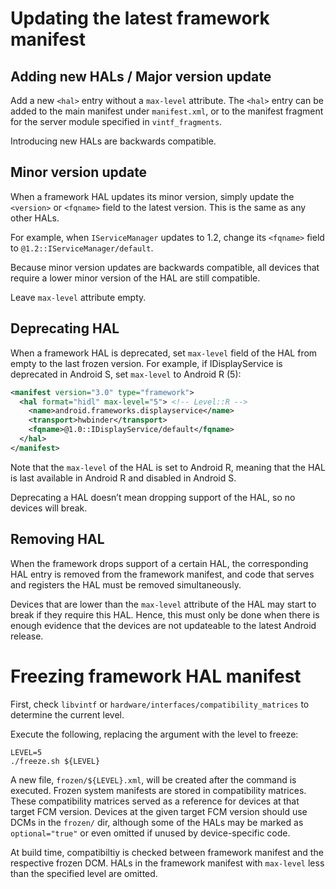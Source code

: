 # Updating the latest framework manifest

## Adding new HALs / Major version update

Add a new `<hal>` entry without a `max-level` attribute. The `<hal>` entry can
be added to the main manifest under `manifest.xml`, or to the manifest
fragment for the server module specified in `vintf_fragments`.

Introducing new HALs are backwards compatible.

## Minor version update

When a framework HAL updates its minor version, simply update the `<version>` or
`<fqname>` field to the latest version. This is the same as any other HALs.

For example, when `IServiceManager` updates to 1.2, change its `<fqname>` field
to `@1.2::IServiceManager/default`.

Because minor version updates are backwards compatible, all devices that require
a lower minor version of the HAL are still compatible.

Leave `max-level` attribute empty.

## Deprecating HAL

When a framework HAL is deprecated, set `max-level` field of the HAL from empty
to the last frozen version.
For example, if IDisplayService is deprecated in Android S, set `max-level` to
Android R (5):

```xml
<manifest version="3.0" type="framework">
  <hal format="hidl" max-level="5"> <!-- Level::R -->
    <name>android.frameworks.displayservice</name>
    <transport>hwbinder</transport>
    <fqname>@1.0::IDisplayService/default</fqname>
  </hal>
</manifest>
```

Note that the `max-level` of the HAL is set to Android R, meaning that the HAL
is last available in Android R and disabled in Android S.

Deprecating a HAL doesn’t mean dropping support of the HAL, so no devices will
break.

## Removing HAL

When the framework drops support of a certain HAL, the corresponding HAL entry
is removed from the framework manifest, and code that serves and registers the
HAL must be removed simultaneously.

Devices that are lower than the `max-level` attribute of the HAL may start to
break if they require this HAL. Hence, this must only be done when there is
enough evidence that the devices are not updateable to the latest Android
release.

# Freezing framework HAL manifest

First, check `libvintf` or `hardware/interfaces/compatibility_matrices` to
determine the current level.

Execute the following, replacing the argument with the level to freeze:

```shell script
LEVEL=5
./freeze.sh ${LEVEL}
```

A new file, `frozen/${LEVEL}.xml`, will be created after the command is
executed. Frozen system manifests are stored in compatibility matrices. These
compatibility matrices served as a reference for devices at that
target FCM version. Devices at the given target FCM version should
use DCMs in the `frozen/` dir, although some of the HALs may be marked
as `optional="true"` or even omitted if unused by device-specific code.

At build time, compatibiltiy is checked between framework manifest and
the respective frozen DCM. HALs in the framework manifest with `max-level`
less than the specified level are omitted.
